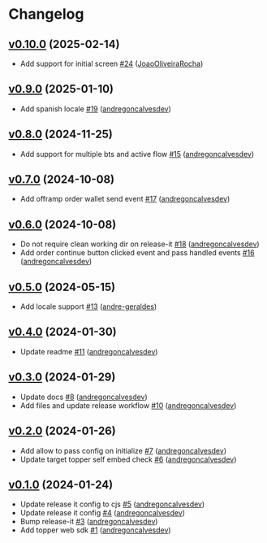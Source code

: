 # Changelog

## [v0.10.0](https://github.com/uphold/topper-web-sdk/releases/tag/v0.10.0) (2025-02-14)
- Add support for initial screen [\#24](https://github.com/uphold/topper-web-sdk/pull/24) ([JoaoOliveiraRocha](https://github.com/JoaoOliveiraRocha))

## [v0.9.0](https://github.com/uphold/topper-web-sdk/releases/tag/v0.9.0) (2025-01-10)
- Add spanish locale [\#19](https://github.com/uphold/topper-web-sdk/pull/19) ([andregoncalvesdev](https://github.com/andregoncalvesdev))

## [v0.8.0](https://github.com/uphold/topper-web-sdk/releases/tag/v0.8.0) (2024-11-25)
- Add support for multiple bts and active flow [\#15](https://github.com/uphold/topper-web-sdk/pull/15) ([andregoncalvesdev](https://github.com/andregoncalvesdev))

## [v0.7.0](https://github.com/uphold/topper-web-sdk/releases/tag/v0.7.0) (2024-10-08)
- Add offramp order wallet send event [\#17](https://github.com/uphold/topper-web-sdk/pull/17) ([andregoncalvesdev](https://github.com/andregoncalvesdev))

## [v0.6.0](https://github.com/uphold/topper-web-sdk/releases/tag/v0.6.0) (2024-10-08)
- Do not require clean working dir on release-it [\#18](https://github.com/uphold/topper-web-sdk/pull/18) ([andregoncalvesdev](https://github.com/andregoncalvesdev))
- Add order continue button clicked event and pass handled events [\#16](https://github.com/uphold/topper-web-sdk/pull/16) ([andregoncalvesdev](https://github.com/andregoncalvesdev))

## [v0.5.0](https://github.com/uphold/topper-web-sdk/releases/tag/v0.5.0) (2024-05-15)
- Add locale support [\#13](https://github.com/uphold/topper-web-sdk/pull/13) ([andre-geraldes](https://github.com/andre-geraldes))

## [v0.4.0](https://github.com/uphold/topper-web-sdk/releases/tag/v0.4.0) (2024-01-30)
- Update readme [\#11](https://github.com/uphold/topper-web-sdk/pull/11) ([andregoncalvesdev](https://github.com/andregoncalvesdev))

## [v0.3.0](https://github.com/uphold/topper-web-sdk/releases/tag/v0.3.0) (2024-01-29)
- Update docs [\#8](https://github.com/uphold/topper-web-sdk/pull/8) ([andregoncalvesdev](https://github.com/andregoncalvesdev))
- Add files and update release workflow [\#10](https://github.com/uphold/topper-web-sdk/pull/10) ([andregoncalvesdev](https://github.com/andregoncalvesdev))

## [v0.2.0](https://github.com/uphold/topper-web-sdk/releases/tag/v0.2.0) (2024-01-26)
- Add allow to pass config on initialize [\#7](https://github.com/uphold/topper-web-sdk/pull/7) ([andregoncalvesdev](https://github.com/andregoncalvesdev))
- Update target topper self embed check [\#6](https://github.com/uphold/topper-web-sdk/pull/6) ([andregoncalvesdev](https://github.com/andregoncalvesdev))

## [v0.1.0](https://github.com/uphold/topper-web-sdk/releases/tag/v0.1.0) (2024-01-24)
- Update release it config to cjs [\#5](https://github.com/uphold/topper-web-sdk/pull/5) ([andregoncalvesdev](https://github.com/andregoncalvesdev))
- Update release it config [\#4](https://github.com/uphold/topper-web-sdk/pull/4) ([andregoncalvesdev](https://github.com/andregoncalvesdev))
- Bump release-it [\#3](https://github.com/uphold/topper-web-sdk/pull/3) ([andregoncalvesdev](https://github.com/andregoncalvesdev))
- Add topper web sdk [\#1](https://github.com/uphold/topper-web-sdk/pull/1) ([andregoncalvesdev](https://github.com/andregoncalvesdev))

